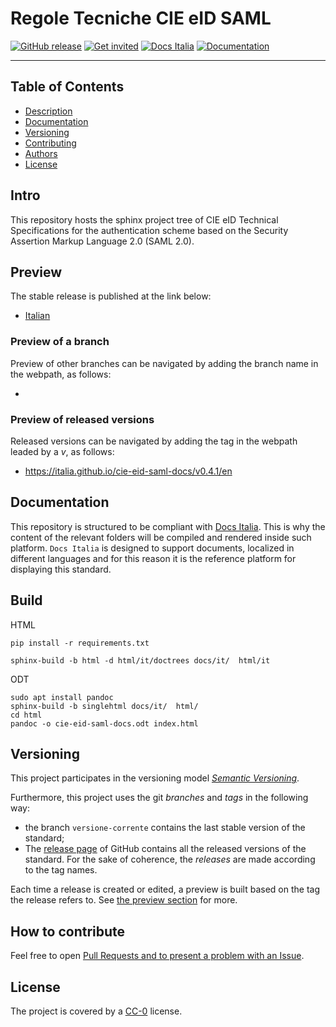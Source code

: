 # Regole Tecniche CIE eID SAML

[![GitHub release](https://img.shields.io/github/release/italia/eidas-it-wallet-docs.svg?style=plastic)](https://github.com/italia/cie-eid-saml-docs/releases)
[![Get invited](https://slack.developers.italia.it/badge.svg)](https://slack.developers.italia.it/)
[![Docs Italia](https://docs.italia.it/media/static/projects/badges/passing.svg)](https://docs.italia.it/italia/cie-eid-saml-docs/it/master/index.html)
[![Documentation](https://img.shields.io/badge/Documentation-Docs%20Italia-blue.svg)](https://docs.italia.it/italia/cie-eid-saml-docs/)

---

## Table of Contents

- [Description](#description)
- [Documentation](#documentation)
- [Versioning](#versioning)
- [Contributing](#how-to-contribute)
- [Authors](#authors)
- [License](#license)

## Intro

This repository hosts the sphinx project tree of CIE eID Technical Specifications for the authentication scheme based on the Security Assertion Markup Language 2.0 (SAML 2.0).


## Preview

The stable release is published at the link below:

 - [Italian](https://italia.github.io/cie-eid-saml-docs/versione-corrente/it/)

### Preview of a branch

Preview of other branches can be navigated by adding the branch name in the webpath, as follows:

 - 

### Preview of released versions

Released versions can be navigated by adding the tag in the webpath leaded by a _v_, as follows:

 - https://italia.github.io/cie-eid-saml-docs/v0.4.1/en


## Documentation

This repository is structured to be compliant with 
[Docs Italia](https://docs.italia.it/italia/developers-italia/publiccodeyml/it/master/index.html).
This is why the content of the relevant folders will be compiled and rendered inside such platform.
`Docs Italia` is designed to support documents, localized in different languages and for this
reason it is the reference platform for displaying this standard.


## Build

HTML
````
pip install -r requirements.txt

sphinx-build -b html -d html/it/doctrees docs/it/  html/it

````

ODT
````
sudo apt install pandoc
sphinx-build -b singlehtml docs/it/  html/
cd html
pandoc -o cie-eid-saml-docs.odt index.html
````

## Versioning

This project participates in the versioning model [*Semantic
Versioning*](https://semver.org/).

Furthermore, this project uses the git *branches* and *tags* in the following way:
* the branch `versione-corrente` contains the last stable version of the standard;
* The [release page](https://github.com/italia/publiccode.yml/releases) of
  GitHub contains all the released versions of the standard. For the sake of coherence, the *releases* are made according to the tag names.

Each time a release is created or edited, a preview is built based on the tag the release refers to. See [the preview section](preview-of-released-versions) for more.

## How to contribute

Feel free to open [Pull Requests and to present a problem with an Issue](CONTRIBUTING.md).


## License

The project is covered by a [CC-0](LICENSE) license.
